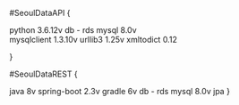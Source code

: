 #SeoulDataAPI {

  python 3.6.12v
  db - rds mysql 8.0v  
  mysqlclient 1.3.10v
  urllib3 1.25v
  xmltodict 0.12  
  
}

#SeoulDataREST {

 java 8v
 spring-boot 2.3v
 gradle 6v
 db - rds mysql 8.0v
 jpa
}
